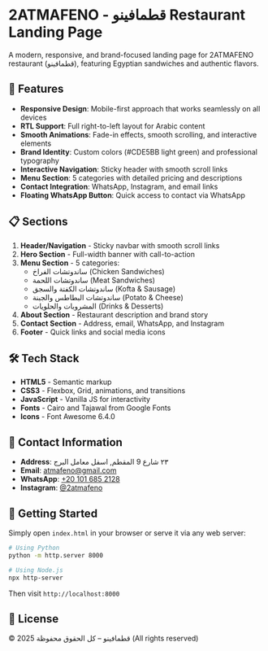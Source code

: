 # 2ATMAFENO - قطمافينو Restaurant Landing Page

A modern, responsive, and brand-focused landing page for 2ATMAFENO restaurant (قطمافينو), featuring Egyptian sandwiches and authentic flavors.

## 🎯 Features

- **Responsive Design**: Mobile-first approach that works seamlessly on all devices
- **RTL Support**: Full right-to-left layout for Arabic content
- **Smooth Animations**: Fade-in effects, smooth scrolling, and interactive elements
- **Brand Identity**: Custom colors (#CDE5BB light green) and professional typography
- **Interactive Navigation**: Sticky header with smooth scroll links
- **Menu Section**: 5 categories with detailed pricing and descriptions
- **Contact Integration**: WhatsApp, Instagram, and email links
- **Floating WhatsApp Button**: Quick access to contact via WhatsApp

## 📋 Sections

1. **Header/Navigation** - Sticky navbar with smooth scroll links
2. **Hero Section** - Full-width banner with call-to-action
3. **Menu Section** - 5 categories:
   - ساندوتشات الفراخ (Chicken Sandwiches)
   - ساندوتشات اللحمة (Meat Sandwiches)
   - ساندوتشات الكفتة والسجق (Kofta & Sausage)
   - ساندوتشات البطاطس والجبنة (Potato & Cheese)
   - المشروبات والحلويات (Drinks & Desserts)
4. **About Section** - Restaurant description and brand story
5. **Contact Section** - Address, email, WhatsApp, and Instagram
6. **Footer** - Quick links and social media icons

## 🛠️ Tech Stack

- **HTML5** - Semantic markup
- **CSS3** - Flexbox, Grid, animations, and transitions
- **JavaScript** - Vanilla JS for interactivity
- **Fonts** - Cairo and Tajawal from Google Fonts
- **Icons** - Font Awesome 6.4.0

## 📱 Contact Information

- **Address**: ٢٣ شارع 9 المقطم, اسفل معامل البرج
- **Email**: atmafeno@gmail.com
- **WhatsApp**: [+20 101 685 2128](https://wa.me/201016852128)
- **Instagram**: [@2atmafeno](https://instagram.com/2atmafeno)

## 🚀 Getting Started

Simply open `index.html` in your browser or serve it via any web server:

```bash
# Using Python
python -m http.server 8000

# Using Node.js
npx http-server
```

Then visit `http://localhost:8000`

## 📄 License

© 2025 قطمافينو – كل الحقوق محفوظة (All rights reserved)
